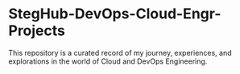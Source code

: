 # StegHub-DevOps-Cloud-Engr-Projects
This repository is a curated record of my journey, experiences, and explorations in the world of Cloud and DevOps Engineering.
